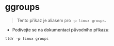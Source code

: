 # ggroups

> Tento příkaz je aliasem pro `-p linux groups`.

- Podívejte se na dokumentaci původního příkazu:

`tldr -p linux groups`
